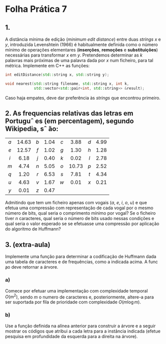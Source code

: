 # Folha Prática 7

## 1.

A distância mínima de edição (*minimum edit distance*) entre duas *strings* $x$ e $y$, introduzida Levenshtein (1966) é habitualmente definida como o número mínimo de operações elementares (**inserções**, **remoções** e **substituições**) necessárias para transformar $x$ em $y$.
Pretendemos determinar as $k$ palavras mais próximas de uma palavra dada por $x$ num ficheiro, para tal métrica.
Implemente em C++ as funções:

```c++
int editDistance(std::string x, std::string y);

void nearest(std::string filename, std::string x, int k,
             std::vector<std::pair<int, std::string>> &result);
```

Caso haja empates, deve dar preferência às *strings* que encontrou primeiro.

## 2. As frequencias relativas das letras em Portuguˆ es (em percentagem), segundo Wikipedia, sˆ ̃ao:

|       |         |       |        |       |         |       |        |
| :---: | :-----: | :---: | :----: | :---: | :-----: | :---: | :----: |
|  $a$  | $14.63$ |  $b$  | $1.04$ |  $c$  | $3.88$  |  $d$  | $4.99$ |
|  $e$  | $12.57$ |  $f$  | $1.02$ |  $g$  | $1.30$  |  $h$  | $1.28$ |
|  $i$  | $6.18$  |  $j$  | $0.40$ |  $k$  | $0.02$  |  $l$  | $2.78$ |
|  $m$  | $4.74$  |  $n$  | $5.05$ |  $o$  | $10.73$ |  $p$  | $2.52$ |
|  $q$  | $1.20$  |  $r$  | $6.53$ |  $s$  | $7.81$  |  $t$  | $4.34$ |
|  $u$  | $4.63$  |  $v$  | $1.67$ |  $w$  | $0.01$  |  $x$  | $0.21$ |
|  $y$  | $0.01$  |  $z$  | $0.47$ |       |         |       |        |

Admitindo que tem um ficheiro apenas com vogais ($a$, $e$, $i$, $o$, $u$) e que efetua uma compressão com representação de cada vogal por o mesmo número de bits, qual seria o comprimento mínimo por vogal?
Se o ficheiro tiver $n$ caracteres, qual seria o número de bits usado nessas condições e qual seria o valor esperado se se efetuasse uma compressão por aplicação do algoritmo de Huffmann?

## 3. (extra-aula)

Implemente uma função para determinar a codificação de Huffmann dada uma tabela de caracteres e de frequências, como a indicada acima.
A func ̧ao deve retornar a árvore.

### a)

Comece por efetuar uma implementação com complexidade temporal $O(m^2)$, sendo $m$ o numero de caracteres e, posteriormente, altere-a para ser suportada por fila de prioridade com complexidade $O(m \log m)$.

### b)

Use a função definida na alínea anterior para construir a árvore e a seguir mostrar os códigos que atribui a cada letra para a instância indicada (efetue pesquisa em profundidade da esquerda para a direita na árvore).
